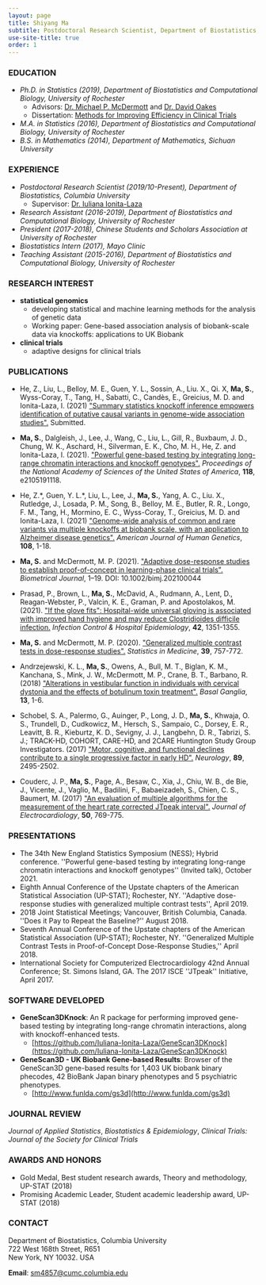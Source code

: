 ```yaml
---
layout: page
title: Shiyang Ma
subtitle: Postdoctoral Research Scientist, Department of Biostatistics, Columbia University
use-site-title: true
order: 1
---
```



### EDUCATION 
*  _Ph.D. in Statistics (2019), Department of Biostatistics and Computational Biology, University of Rochester_  
    - Advisors: [Dr. Michael P. McDermott](https://www.urmc.rochester.edu/biostat/people/faculty/mcdermott.aspx) and [Dr. David Oakes](https://www.urmc.rochester.edu/biostat/people/faculty/oakes.aspx)       
    - Dissertation: [Methods for Improving Efficiency in Clinical Trials](https://search.proquest.com/docview/2335218128?pq-origsite=gscholar&fromopenview=true)     
*  _M.A. in Statistics (2016), Department of Biostatistics and Computational Biology, University of Rochester_    
*  _B.S. in Mathematics (2014), Department of Mathematics, Sichuan University_


### EXPERIENCE
* _Postdoctoral Research Scientist (2019/10-Present), Department of Biostatistics, Columbia University_   
    - Supervisor: [Dr. Iuliana Ionita-Laza](http://www.columbia.edu/~ii2135/)  
* _Research Assistant (2016-2019), Department of Biostatistics and Computational Biology, University of Rochester_
* _President (2017-2018), Chinese Students and Scholars Association at University of Rochester_ 
* _Biostatistics Intern (2017), Mayo Clinic_  
* _Teaching Assistant (2015-2016), Department of Biostatistics and Computational Biology, University of Rochester_


### RESEARCH  INTEREST
* **statistical genomics**
   - developing statistical and machine learning methods for the analysis of genetic data
   - Working paper: Gene-based association analysis of biobank-scale data via knockoffs: applications to UK Biobank
* **clinical trials** 
   - adaptive designs for clinical trials


### PUBLICATIONS
* He, Z., Liu, L., Belloy, M. E., Guen, Y. L., Sossin, A., Liu. X., Qi. X, **Ma, S.**, Wyss-Coray, T., Tang, H., Sabatti, C., Candès, E., Greicius, M. D. and Ionita-Laza, I. (2021) ["Summary statistics knockoff inference empowers identification of putative causal variants in genome-wide association studies".](https://doi.org/10.1101/2021.12.06.471440) Submitted.
 
* **Ma, S.**, Dalgleish, J., Lee, J., Wang, C., Liu, L., Gill, R., Buxbaum, J. D., Chung, W. K., Aschard, H., Silverman, E. K., Cho, M. H., He, Z. and Ionita-Laza, I. (2021). ["Powerful gene-based testing by integrating long-range chromatin interactions and knockoff genotypes".](https://doi.org/10.1073/pnas.2105191118) _Proceedings of the National Academy of Sciences of the United States of America_, **118**, e2105191118.

* He, Z.\*, Guen, Y. L.\*, Liu, L., Lee, J., **Ma, S.**, Yang, A. C.,  Liu. X., Rutledge, J., Losada, P. M., Song, B., Belloy, M. E., Butler, R. R., Longo, F. M., Tang, H., Mormino, E. C., Wyss-Coray, T., Greicius, M. D. and Ionita-Laza, I. (2021) ["Genome-wide analysis of common and rare variants via multiple knockoffs at biobank scale, with an application to Alzheimer disease genetics".](https://doi.org/10.1016/j.ajhg.2021.10.009) _American Journal of Human Genetics_, **108**, 1-18.

* **Ma, S.** and McDermott, M. P. (2021). ["Adaptive dose-response studies to establish proof-of-concept in learning-phase clinical trials".](https://doi.org/10.1002/bimj.202100044) _Biometrical Journal_, 1–19. DOI: 10.1002/bimj.202100044 

* Prasad, P., Brown, L., **Ma, S.**, McDavid, A., Rudmann, A., Lent, D., Reagan-Webster, P., Valcin, K. E., Graman, P. and Apostolakos, M. (2021). ["If the glove fits": Hospital-wide universal gloving is associated with improved hand hygiene and may reduce Clostridioides difficile infection.](https://doi.org/10.1017/ice.2020.1422) _Infection Control & Hospital Epidemiology_, **42**, 1351-1355.

* **Ma, S.** and McDermott, M. P. (2020). ["Generalized multiple contrast tests in dose-response studies".](https://doi.org/10.1002/sim.8444) _Statistics in Medicine_, **39**, 757-772. 

* Andrzejewski, K. L., **Ma, S.**, Owens, A., Bull, M. T., Biglan, K. M., Kanchana, S., Mink, J. W., McDermott, M. P., Crane, B. T., Barbano, R. (2018) ["Alterations in vestibular function in individuals with cervical dystonia and the effects of botulinum toxin treatment".](https://doi.org/10.1016/j.baga.2018.05.001) _Basal Ganglia_, **13**, 1-6. 

* Schobel, S. A., Palermo, G., Auinger, P., Long, J. D., **Ma, S.**, Khwaja, O. S., Trundell, D., Cudkowicz, M., Hersch, S., Sampaio, C., Dorsey, E. R., Leavitt, B. R., Kieburtz, K. D., Sevigny, J. J., Langbehn, D. R., Tabrizi, S. J.; TRACK-HD, COHORT, CARE-HD, and 2CARE Huntington Study Group Investigators. (2017) ["Motor, cognitive, and functional declines contribute to a single progressive factor in early HD".](https://doi.org/10.1212/WNL.0000000000004743) _Neurology_, **89**, 2495-2502. 

* Couderc, J. P., **Ma, S.**, Page, A., Besaw, C., Xia, J., Chiu, W. B., de Bie, J., Vicente, J., Vaglio, M., Badilini, F., Babaeizadeh, S., Chien, C. S., Baumert, M. (2017) ["An evaluation of multiple algorithms for the measurement of the heart rate corrected JTpeak interval".](https://doi.org/10.1016/j.jelectrocard.2017.08.025) _Journal of Electrocardiology_, **50**, 769-775.


### PRESENTATIONS
* The 34th New England Statistics Symposium (NESS); Hybrid conference. ''Powerful gene-based testing by integrating long-range chromatin interactions and knockoff genotypes'' (Invited talk), October 2021.
* Eighth Annual Conference of the Upstate chapters of the American Statistical Association (UP-STAT); Rochester, NY. ''Adaptive dose-response studies with generalized multiple contrast tests'', April 2019.
* 2018 Joint Statistical Meetings; Vancouver, British Columbia, Canada. ''Does it Pay to Repeat the Baseline?'' August 2018.
* Seventh Annual Conference of the Upstate chapters of the American Statistical Association (UP-STAT); Rochester, NY. ''Generalized Multiple Contrast Tests in Proof-of-Concept Dose-Response Studies,'' April 2018.
* International Society for Computerized Electrocardiology 42nd Annual Conference; St. Simons Island, GA. The 2017 ISCE ''JTpeak'' Initiative, April 2017.


### SOFTWARE DEVELOPED
* **GeneScan3DKnock**: An R package for performing improved gene-based testing by integrating long-range chromatin interactions, along with knockoff-enhanced tests.
   -  [https://github.com/Iuliana-Ionita-Laza/GeneScan3DKnock](https://github.com/Iuliana-Ionita-Laza/GeneScan3DKnock)
*  **GeneScan3D - UK Biobank Gene-based Results**: Browser of the GeneScan3D gene-based results for 1,403 UK biobank binary phecodes, 42 BioBank Japan binary phenotypes and 5 psychiatric phenotypes.
   -  [http://www.funlda.com/gs3d](http://www.funlda.com/gs3d)


### JOURNAL REVIEW
_Journal of Applied Statistics_, _Biostatistics & Epidemiology_, _Clinical Trials: Journal of the Society for Clinical Trials_


### AWARDS AND HONORS
* Gold Medal, Best student research awards, Theory and methodology, UP-STAT (2018)
* Promising Academic Leader, Student academic leadership award, UP-STAT (2018)


### CONTACT
Department of Biostatistics, Columbia University <br>
722 West 168th Street, R651 <br>
New York, NY 10032. USA

**Email**: sm4857@cumc.columbia.edu 
